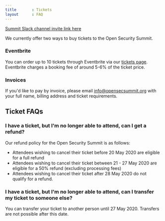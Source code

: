 ```yaml
---
title       : Tickets
layout      : FAQ
---
```

   <a href="https://join.slack.com/t/os-summit/shared_invite/enQtMzY4NTk4MzYxNDExLTZjMDFlNDc5YTBkNDU1ZWM5NjM2MDNlZjI0Njc5MDc1NDljOGZjMjliYzNkOTA3OWEyMzczMzI2MjgyYzZlMzc" class="remote_participant"> Summit Slack channel invite link <span>here</span></a>
   
We currently offer two ways to buy tickets to the Open Security Summit. 

### Eventbrite
You can order up to 10 tickets through Eventbrite via our [tickets page](https://open-security-summit.org/tickets/). Eventbrite charges a booking fee of around 5-6% of the ticket price. 

### Invoices
If you'd like to pay by invoice, please email info@opensecsummit.org with your full name, billing address and ticket requirements. 

## Ticket FAQs

### I have a ticket, but I'm no longer able to attend, can I get a refund?
Our refund policy for the Open Security Summit is as follows:

 - Attendees wishing to cancel their ticket before 20 May 2020 are eligible for a full refund
 - Attendees wishing to cancel their ticket between 21 - 27 May 2020 are eligible for a 50% refund (excluding processing fees)
 - Attendees wishing to cancel their ticket after 28 May 2020 do not qualify for a refund.

### I have a ticket, but I'm no longer able to attend, can I transfer my ticket to someone else?
You can transfer your ticket to another person until 27 May 2020. Transfers are not possible after this date.
